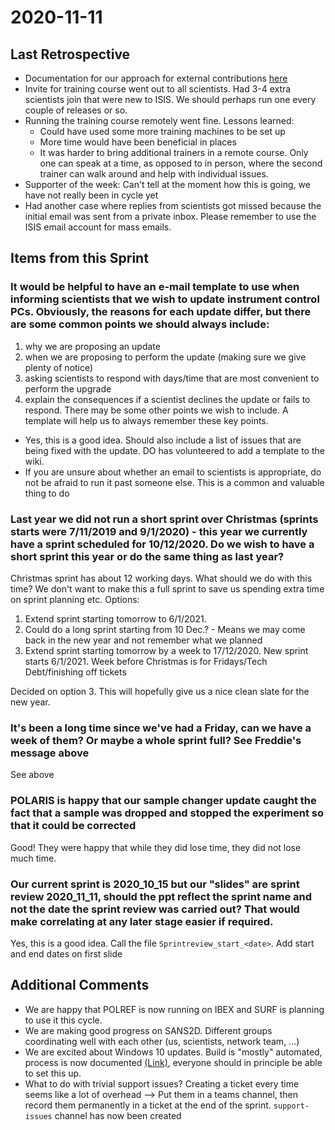# 2020-11-11

## Last Retrospective

- Documentation for our approach for external contributions [here](/processes/dev_processes/External-Contributions)
- Invite for training course went out to all scientists. Had 3-4 extra scientists join that were new to ISIS. We should perhaps run one every couple of releases or so.
- Running the training course remotely went fine. Lessons learned: 
    - Could have used some more training machines to be set up
    - More time would have been beneficial in places
    - It was harder to bring additional trainers in a remote course. Only one can speak at a time, as opposed to in person, where the second trainer can walk around and help with individual issues.
- Supporter of the week: Can't tell at the moment how this is going, we have not really been in cycle yet
- Had another case where replies from scientists got missed because the initial email was sent from a private inbox. Please remember to use the ISIS email account for mass emails.

## Items from this Sprint

### It would be helpful to have an e-mail template to use when informing scientists that we wish to update instrument control PCs.  Obviously, the reasons for each update differ, but there are some common points we should always include:
1. why we are proposing an update
1. when we are proposing to perform the update (making sure we give plenty of notice)
1. asking scientists to respond with days/time that are most convenient to perform the upgrade
1. explain the consequences if a scientist declines the update or fails to respond.
There may be some other points we wish to include.
A template will help us to always remember these key points.

- Yes, this is a good idea. Should also include a list of issues that are being fixed with the update. DO has volunteered to add a template to the wiki.
- If you are unsure about whether an email to scientists is appropriate, do not be afraid to run it past someone else. This is a common and valuable thing to do

### Last year we did not run a short sprint over Christmas (sprints starts were 7/11/2019 and 9/1/2020) - this year we currently have a sprint scheduled for 10/12/2020. Do we wish to have a short sprint this year or do the same thing as last year? 

Christmas sprint has about 12 working days. What should we do with this time? We don't want to make this a full sprint to save us spending extra time on sprint planning etc. Options:
1. Extend sprint starting tomorrow to 6/1/2021.
1. Could do a long sprint starting from 10 Dec.? - Means we may come back in the new year and not remember what we planned
1. Extend sprint starting tomorrow by a week to 17/12/2020. New sprint starts 6/1/2021. Week before Christmas is for Fridays/Tech Debt/finishing off tickets

Decided on option 3. This will hopefully give us a nice clean slate for the new year.

### It's been a long time since we've had a Friday, can we have a week of them? Or maybe a whole sprint full? See Freddie's message above

See above

### POLARIS is happy that our sample changer update caught the fact that a sample was dropped and stopped the experiment so that it could be corrected

Good! They were happy that while they did lose time, they did not lose much time.

### Our current sprint is 2020_10_15 but our "slides" are sprint review 2020_11_11, should the ppt reflect the sprint name and not the date the sprint review was carried out? That would make correlating at any later stage easier if required.  

Yes, this is a good idea. Call the file `Sprintreview_start_<date>`. Add start and end dates on first slide

## Additional Comments

- We are happy that POLREF is now running on IBEX and SURF is planning to use it this cycle.
- We are making good progress on SANS2D. Different groups coordinating well with each other (us, scientists, network team, ...)
- We are excited about Windows 10 updates. Build is "mostly" automated, process is now documented [(Link)](/systems/inst_control/mdt/Building-a-windows-10-instrument-machine-from-MDT), everyone should in principle be able to set this up.
- What to do with trivial support issues? Creating a ticket every time seems like a lot of overhead --> Put them in a teams channel, then record them permanently in a ticket at the end of the sprint. `support-issues` channel has now been created